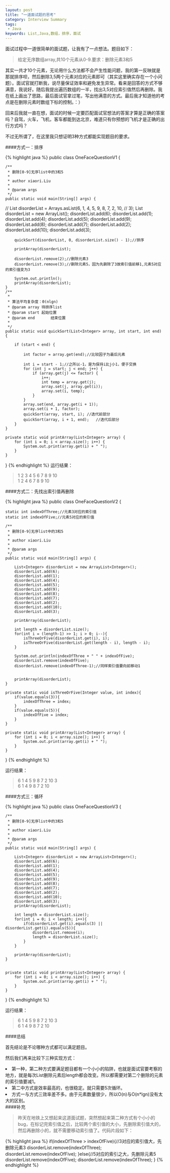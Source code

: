 ```yaml
---
layout: post
title: "一道面试题的思考"
category: Interview Summary
tags:
 - Java
keywords: List,Java,数组，排序，面试
---
```


面试过程中一道很简单的面试题，让我有了一点想法。题目如下：

<blockquote>
	给定无序数组array,共10个元素从0-9.要求：删除元素3和5
</blockquote>

其实一共才10个元素，无论用什么方法都不会产生性能问题，我的第一反映就是那就排序呗，然后删除3,5两个元素对应的元素即可（其实这里确实存在一个小问题）。面试官就打断我，说尽量保证效率和避免发生异常。看来是回答的方式不够满意，我说好。随后我提出遍历数组的一半，找出3,5对应索引值然后再删除。我在纸上画出了思路，最后面试官拿过笔，写出他满意的方式。最后我才知道他的考点是在删除元素时数组下标的控制。：）

回来后我就一直在想，面试的时候一定要匹配面试官想法的答案才算是正确的答案吗？自驾，火车，飞机，客车都能到达北京，难道只有你预想的飞机才是正确的出行方式吗？

不过无所谓了，在这里我只想证明3种方式都能实现题目的要求。

####方式一：排序

{% highlight java %}
public class OneFaceQuestionV1 {

	/**
	 * 删除[0-9]无序list中的3和5
	 * 
	 * author xiaori.Liu
	 * 
	 * @param args
	 */
	public static void main(String[] args) {

//		List<Integer> disorderList = Arrays.asList(6, 1, 4, 5, 9, 8, 7, 2, 10,
//				3);
		List<Integer> disorderList = new ArrayList<Integer>();
		disorderList.add(6);
		disorderList.add(1);
		disorderList.add(4);
		disorderList.add(5);
		disorderList.add(9);
		disorderList.add(8);
		disorderList.add(7);
		disorderList.add(2);
		disorderList.add(10);
		disorderList.add(3);
		
		
		quickSort(disorderList, 0, disorderList.size() - 1);//排序
		
		printArray(disorderList);
		
		disorderList.remove(2);//删除元素3
		disorderList.remove(3);//删除元素5，因为先删除了3故索引值前移1,元素5对应的索引值变为3
		
		System.out.println();
		printArray(disorderList);
	}
	/**
	 * 
	 * 算法平均复杂度：Θ(nlgn)
	 * @param array 待排序list
	 * @param start	起始位置
	 * @param end		结束位置
	 * 
	 */
	public static void quickSort(List<Integer> array, int start, int end) {

		if (start < end) {
			
			int factor = array.get(end);//比较因子为最后元素

			int i = start - 1;//之所以-1，是为保持i比j小1，便于交换
			for (int j = start; j < end; j++) {
				if (array.get(j) <= factor) {
					i++;
					int temp = array.get(j);
					array.set(j, array.get(i));
					array.set(i, temp);
				}
			}
			array.set(end, array.get(i + 1));
			array.set(i + 1, factor);
			quickSort(array, start, i);	//迭代前部分
			quickSort(array, i + 1, end);	//迭代后部分
		}
	}

	private static void printArray(List<Integer> array) {
		for (int i = 0; i < array.size(); i++) {
			System.out.print(array.get(i) + " ");
		}
	}

}
{% endhighlight %}
运行结果：
<blockquote>
1 2 3 4 5 6 7 8 9 10<br> 
1 2 4 6 7 8 9 10 
</blockquote>

####方式二：先找出索引值再删除

{% highlight java %}
public class OneFaceQuestionV2 {
	
	
	static int indexOfThree;//元素3对应的索引值
	static int indexOfFive;//元素5对应的索引值
	
	/**
	 * 删除[0-9]无序list中的3和5
	 * 
	 * author xiaori.Liu
	 * 
	 * @param args
	 */
	public static void main(String[] args) {

		List<Integer> disorderList = new ArrayList<Integer>();
		disorderList.add(6);
		disorderList.add(1);
		disorderList.add(4);
		disorderList.add(5);
		disorderList.add(9);
		disorderList.add(8);
		disorderList.add(7);
		disorderList.add(2);
		disorderList.add(10);
		disorderList.add(3);
		
		printArray(disorderList);
		
		int length = disorderList.size();
		for(int i = (length-1) >> 1; i > 0; i--){
			isThreeOrFive(disorderList.get(i), i);
			isThreeOrFive(disorderList.get(length - i), length - i);
		}
		
		System.out.println(indexOfThree + " " + indexOfFive);
		disorderList.remove(indexOfFive);
		disorderList.remove(indexOfThree-1);//同样索引值要向前移动1
		
		
		printArray(disorderList);
	}
	
	private static void isThreeOrFive(Integer value, int index){
		if(value.equals(3)){
			indexOfThree = index;
		}
		if(value.equals(5)){
			indexOfFive = index;
		}
	}

	private static void printArray(List<Integer> array) {
		for (int i = 0; i < array.size(); i++) {
			System.out.print(array.get(i) + " ");
		}
	}
}
{% endhighlight %}

运行结果：
<blockquote>
6 1 4 5 9 8 7 2 10 3<br>
6 1 4 9 8 7 2 10 
</blockquote>

####方式三：循环

{% highlight java %}
public class OneFaceQuestionV3 {
	
	
	/**
	 * 删除[0-9]无序list中的3和5
	 * 
	 * author xiaori.Liu
	 * 
	 * @param args
	 */
	public static void main(String[] args) {

		List<Integer> disorderList = new ArrayList<Integer>();
		disorderList.add(6);
		disorderList.add(1);
		disorderList.add(4);
		disorderList.add(5);
		disorderList.add(9);
		disorderList.add(8);
		disorderList.add(7);
		disorderList.add(2);
		disorderList.add(10);
		disorderList.add(3);
		printArray(disorderList);
		
		int length = disorderList.size();
		for(int i = 0; i < length; i++){
			if(disorderList.get(i).equals(3) || disorderList.get(i).equals(5)){
				disorderList.remove(i);
				length = disorderList.size();
			}
		}
		
		printArray(disorderList);
	}
	

	private static void printArray(List<Integer> array) {
		for (int i = 0; i < array.size(); i++) {
			System.out.print(array.get(i) + " ");
		}
	}
}
{% endhighlight %}

运行结果：

<blockquote>
6 1 4 5 9 8 7 2 10 3 <br>
6 1 4 9 8 7 2 10 
</blockquote>

####总结

首先结论是不论哪种方式都可以满足题目。

然后我们再来比较下三种实现方式：
<li>
第一种，第二种方式要满足题目都有一个小小的陷阱，也就是面试官要考察的地方，就是每次List删除元素后length都会改变。所以都需要对第二个删除的元素的索引值要减1。
</li>

<li>
第二中方式是效率最高的，也很稳定。就只需要5次循环。
</li>

<li>
方式一与方式三效率差不多。由于元素数量很少，所以O(n)与O(n*lgn)没有太大的区别。
</li>
####补充
<blockquote>
	昨天在地铁上又想起来这道面试题，突然想起来第二种方式有个小小的bug，在标记完索引值之后，比较两个索引值的大小，先删除索引值大的，然后再删除小的，就不需要移动索引值了。代码片段如下：
</blockquote>

{% highlight java %}
if(indexOfThree > indexOfFive){//3对应的索引值大，先删除元素3
	disorderList.remove(indexOfThree);
	disorderList.remove(indexOfFive);
}else{//5对应的索引之大，先删除元素5
	disorderList.remove(indexOfFive);
	disorderList.remove(indexOfThree);
}
{% endhighlight %}